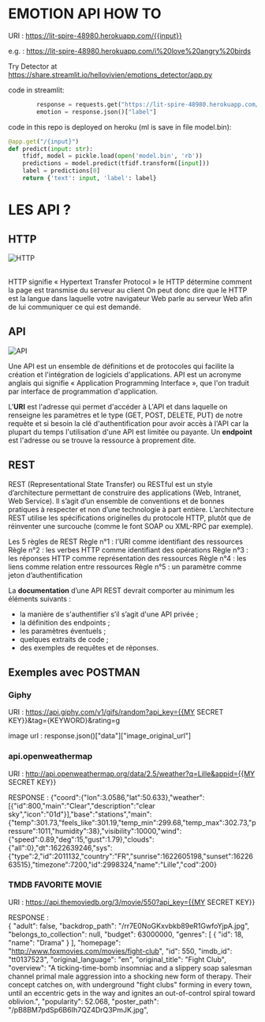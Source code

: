 # EMOTION API HOW TO

URI : https://lit-spire-48980.herokuapp.com/{{input}}

e.g. : https://lit-spire-48980.herokuapp.com/i%20love%20angry%20birds

Try Detector at https://share.streamlit.io/hellovivien/emotions_detector/app.py

code in streamlit:
```py
        response = requests.get("https://lit-spire-48980.herokuapp.com/{}".format(search_input))
        emotion = response.json()["label"]
```

code in this repo is deployed on heroku (ml is save in file model.bin):
```py
@app.get("/{input}")
def predict(input: str):
    tfidf, model = pickle.load(open('model.bin', 'rb'))
    predictions = model.predict(tfidf.transform([input]))
    label = predictions[0]
    return {'text': input, 'label': label}
```

# LES API ?

## HTTP

![HTTP](https://i.ibb.co/28S2M2S/diagram-of-http-communication-process-fr.png)

\
HTTP signifie « Hypertext Transfer Protocol »
le HTTP détermine comment la page est transmise du serveur au client
On peut donc dire que le HTTP est la langue dans laquelle votre navigateur Web parle au serveur Web afin de lui communiquer ce qui est demandé.

## API

![API](https://i.ibb.co/yPzGv3y/API-page-graphic.png)

Une API est un ensemble de définitions et de protocoles qui facilite la création et l'intégration de logiciels d'applications. API est un acronyme anglais qui signifie « Application Programming Interface », que l'on traduit par interface de programmation d'application.

L'**URI** est l'adresse qui permet d'accéder à L'API et dans laquelle on renseigne les paramètres et le type (GET, POST, DELETE, PUT) de notre requête et si besoin la clé d'authentification pour avoir accès à l'API car la plupart du temps l'utilisation d'une API est limitée ou payante. Un **endpoint** est l'adresse ou se trouve la ressource à proprement dite.



## REST

REST (Representational State Transfer) ou RESTful est un style d’architecture permettant de construire des applications (Web, Intranet, Web Service). Il s’agit d’un ensemble de conventions et de bonnes pratiques à respecter et non d’une technologie à part entière. L’architecture REST utilise les spécifications originelles du protocole HTTP, plutôt que de réinventer une surcouche (comme le font SOAP ou XML-RPC par exemple).

Les 5 règles de REST
Règle n°1 : l’URI comme identifiant des ressources
Règle n°2 : les verbes HTTP comme identifiant des opérations
Règle n°3 : les réponses HTTP comme représentation des ressources
Règle n°4 : les liens comme relation entre ressources
Règle n°5 : un paramètre comme jeton d’authentification

La **documentation** d’une API REST devrait comporter au minimum les éléments suivants :
* la manière de s'authentifier s’il s’agit d'une API privée ;
* la définition des endpoints ;
* les paramètres éventuels ;
* quelques extraits de code ;
* des exemples de requêtes et de réponses.

## Exemples avec POSTMAN

### Giphy

URI : https://api.giphy.com/v1/gifs/random?api_key={{MY SECRET KEY}}&tag={KEYWORD}&rating=g

image url : response.json()["data"]["image_original_url"]

### api.openweathermap

URI : http://api.openweathermap.org/data/2.5/weather?q=Lille&appid={{MY SECRET KEY}}

RESPONSE : {"coord":{"lon":3.0586,"lat":50.633},"weather":[{"id":800,"main":"Clear","description":"clear sky","icon":"01d"}],"base":"stations","main":{"temp":301.73,"feels_like":301.19,"temp_min":299.68,"temp_max":302.73,"pressure":1011,"humidity":38},"visibility":10000,"wind":{"speed":0.89,"deg":15,"gust":1.79},"clouds":{"all":0},"dt":1622639246,"sys":{"type":2,"id":2011132,"country":"FR","sunrise":1622605198,"sunset":1622663515},"timezone":7200,"id":2998324,"name":"Lille","cod":200}


### TMDB FAVORITE MOVIE


URI : https://api.themoviedb.org/3/movie/550?api_key={{MY SECRET KEY}}


RESPONSE :    
{ "adult": false,
    "backdrop_path": "/rr7E0NoGKxvbkb89eR1GwfoYjpA.jpg",
    "belongs_to_collection": null,
    "budget": 63000000,
    "genres": [
        {
            "id": 18,
            "name": "Drama"
        }
    ],
    "homepage": "http://www.foxmovies.com/movies/fight-club",
    "id": 550,
    "imdb_id": "tt0137523",
    "original_language": "en",
    "original_title": "Fight Club",
    "overview": "A ticking-time-bomb insomniac and a slippery soap salesman channel primal male aggression into a shocking new form of therapy. Their concept catches on, with underground \"fight clubs\" forming in every town, until an eccentric gets in the way and ignites an out-of-control spiral toward oblivion.",
    "popularity": 52.068,
    "poster_path": "/pB8BM7pdSp6B6Ih7QZ4DrQ3PmJK.jpg",